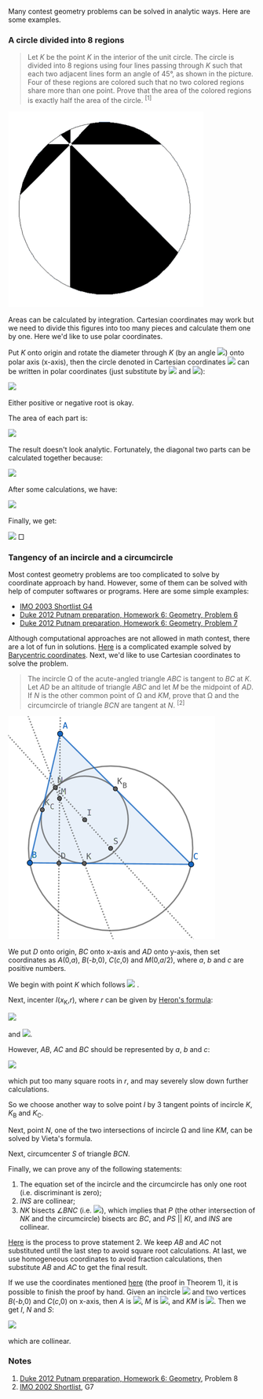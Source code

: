 Many contest geometry problems can be solved in analytic ways. Here are some examples.

### A circle divided into 8 regions

> Let *K* be the point *K* in the interior of the unit circle. The circle is divided into 8 regions using four lines passing through *K* such that each two adjacent lines form an angle of 45°, as shown in the picture. Four of these regions are colored such that no two colored regions share more than one point. Prove that the area of the colored regions is exactly half the area of the circle. <sup>[1]</sup>

<img src="diagrams/duke-putman-2012-6-8.gif">

Areas can be calculated by integration. Cartesian coordinates may work but we need to divide this figures into too many pieces and calculate them one by one. Here we'd like to use polar coordinates.

Put *K* onto origin and rotate the diameter through *K* (by an angle <img src="https://latex.codecogs.com/gif.latex?0\le\theta_0<\pi/4">) onto polar axis (x-axis), then the circle denoted in Cartesian coordinates <img src="https://latex.codecogs.com/gif.latex?(x-a)^2+y^2=r^2"> can be written in polar coordinates (just substitute by <img src="https://latex.codecogs.com/gif.latex?x=\rho\cos\theta"> and <img src="https://latex.codecogs.com/gif.latex?y=\rho\sin\theta">):

<img src="https://latex.codecogs.com/gif.latex?\rho(\theta)=a\cos\theta\pm\sqrt{r^2-a^2\sin^2\theta}">

Either positive or negative root is okay.

The area of each part is:

<img src="https://latex.codecogs.com/gif.latex?A_i=\frac{1}{2}\int_{\theta_0+\frac{i}4\pi}^{\theta_0+\frac{i+1}4\pi}\rho(\theta)^2d\theta">

The result doesn't look analytic. Fortunately, the diagonal two parts can be calculated together because:

<img src="https://latex.codecogs.com/gif.latex?{A_i+A_{i+4}=\frac{1}{2}\left[\int_{\theta_0+\frac{i}4\pi}^{\theta_0+\frac{i+1}4\pi}\rho(\theta)^2d\theta+\int_{\theta_0+\frac{i+4}4\pi}^{\theta_0+\frac{i+5}4\pi}\rho(\theta)^2d\theta\right]=\frac{1}{2}\int_{\theta_0+\frac{i}4\pi}^{\theta_0+\frac{i+1}4\pi}\left[\rho(\theta)^2+\rho(\theta+\pi)^2\right]d\theta=\int_{\theta_0+\frac{i}4\pi}^{\theta_0+\frac{i+1}4\pi}\left[r^2+a^2(\cos^2\theta-sin^2\theta)\right]d\theta}">

After some calculations, we have:

<img src="https://latex.codecogs.com/gif.latex?\begin{cases}A_0+A_4=\frac{{\pi}r^2}4+\frac{1}{\sqrt{2}}a^2\cos(2\theta_0+\frac{\pi}4)\\A_1+A_5=\frac{{\pi}r^2}4-\frac{1}{\sqrt{2}}a^2\sin(2\theta_0+\frac{\pi}4)\\A_2+A_6=\frac{{\pi}r^2}4-\frac{1}{\sqrt{2}}a^2\cos(2\theta_0+\frac{\pi}4)\\A_3+A_7=\frac{{\pi}r^2}4+\frac{1}{\sqrt{2}}a^2\sin(2\theta_0+\frac{\pi}4)\end{cases}">

Finally, we get:

<img src="https://latex.codecogs.com/gif.latex?(A_0+A_4)+(A_2+A_6)=(A_1+A_5)+(A_3+A_7)=\frac{{\pi}r^2}2"> □

### Tangency of an incircle and a circumcircle

Most contest geometry problems are too complicated to solve by coordinate approach by hand. However, some of them can be solved with help of computer softwares or programs. Here are some simple examples:

- [IMO 2003 Shortlist G4](pythagoras/imo-2003-shortlist-g4.py)
- [Duke 2012 Putnam preparation, Homework 6: Geometry, Problem 6](pythagoras/duke-putnam-2012-homework-6-6.py)
- [Duke 2012 Putnam preparation, Homework 6: Geometry, Problem 7](pythagoras/duke-putnam-2012-homework-6-7.py)

Although computational approaches are not allowed in math contest, there are a lot of fun in solutions. [Here](https://math.stackexchange.com/a/4257734/919440) is a complicated example solved by [Barycentric coordinates](https://en.wikipedia.org/wiki/Barycentric_coordinate_system). Next, we'd like to use Cartesian coordinates to solve the problem.

> The incircle Ω of the acute-angled triangle *ABC* is tangent to *BC* at *K*. Let *AD* be an altitude of triangle *ABC* and let *M* be the midpoint of *AD*. If *N* is the other common point of Ω and *KM*, prove that Ω and the circumcircle of triangle *BCN* are tangent at *N*. <sup>[2]</sup>

<img src="diagrams/imo-2002-shortlist-g7.png">

We put *D* onto origin, *BC* onto x-axis and *AD* onto y-axis, then set coordinates as *A*(0,*a*), *B*(-*b*,0), *C*(*c*,0) and *M*(0,*a*/2), where *a*, *b* and *c* are positive numbers.

We begin with point *K* which follows <img src="https://latex.codecogs.com/gif.latex?BK=(AB+BC-AC)/2">
.

Next, incenter *I*(*x*<sub>K</sub>,*r*), where *r* can be given by [Heron's formula](https://en.wikipedia.org/wiki/Incircle_and_excircles_of_a_triangle#Radius):

<img src="https://latex.codecogs.com/gif.latex?r=\sqrt{\frac{s(s-AB)(s-AC)(s-BC)}s}">

and <img src="https://latex.codecogs.com/gif.latex?s=(AB+AC+BC)/2">.

However, *AB*, *AC* and *BC* should be represented by *a*, *b* and *c*:

<img src="https://latex.codecogs.com/gif.latex?\begin{cases}AB=\sqrt{a^2+b^2}\\AC=\sqrt{a^2+c^2}\\BC=b+c\end{cases}">

which put too many square roots in *r*, and may severely slow down further calculations.

So we choose another way to solve point *I* by 3 tangent points of incircle *K*, *K*<sub>B</sub> and *K*<sub>C</sub>.

Next, point *N*, one of the two intersections of incircle Ω and line *KM*, can be solved by Vieta's formula.

Next, circumcenter *S* of triangle *BCN*.

Finally, we can prove any of the following statements:

1. The equation set of the incircle and the circumcircle has only one root (i.e. discriminant is zero);
2. *INS* are collinear;
3. *NK* bisects ∠*BNC* (i.e. <img src="https://latex.codecogs.com/gif.latex?|NB|\cdot|KC|=|NC|\cdot|KB|">), which implies that *P* (the other intersection of *NK* and the circumcircle) bisects arc *BC*, and *PS* || *KI*, and *INS* are collinear.

[Here](pythagoras/imo-2002-shortlist-g7.py) is the process to prove statement 2. We keep *AB* and *AC* not substituted until the last step to avoid square root calculations. At last, we use homogeneous coordinates to avoid fraction calculations, then substitute *AB* and *AC* to get the final result.

If we use the coordinates mentioned [here](euler-line.md) (the proof in Theorem 1), it is possible to finish the proof by hand. Given an incircle <img src="https://latex.codecogs.com/gif.latex?x^2+y^2-2ry=0"> and two vertices *B*(-*b*,0) and *C*(*c*,0) on x-axis, then *A* is <img src="https://latex.codecogs.com/gif.latex?(\frac{(b-c)r^2}{bc-r^2},\frac{2bcr}{bc-r^2})">, *M* is <img src="https://latex.codecogs.com/gif.latex?(\frac{(b-c)r^2}{bc-r^2},\frac{bcr}{bc-r^2})">, and *KM* is <img src="https://latex.codecogs.com/gif.latex?y=\frac{bcx}{(b-c)r}">. Then we get *I*, *N* and *S*:

<img src="https://latex.codecogs.com/gif.latex?\begin{cases}I:(0,r)\\N:(\frac{2bc(b-c)r^2}{b^2c^2+b^2r^2-2bcr^2+c^2r^2},\frac{2b^2c^2r}{b^2c^2+b^2r^2-2bcr^2+c^2r^2})\\S:(\frac{c-b}2,\frac{b^2r^2+2bcr^2+c^2r^2-b^2c^2}{4bcr})\end{cases}">

which are collinear.

### Notes

1. [Duke 2012 Putnam preparation, Homework 6: Geometry](https://imomath.com/index.cgi?page=psPutnamPreparationGeometry), Problem 8
2. [IMO 2002 Shortlist](https://anhngq.files.wordpress.com/2010/07/imo-2002-shortlist.pdf), G7
